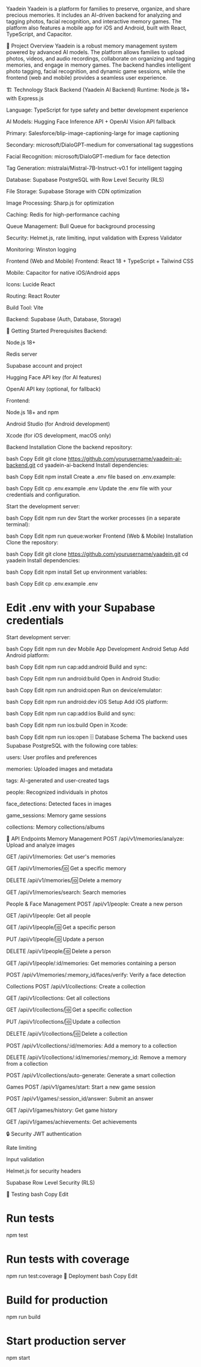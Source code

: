 Yaadein 
Yaadein is a platform for families to preserve, organize, and share precious memories. It includes an AI-driven backend for analyzing and tagging photos, facial recognition, and interactive memory games. The platform also features a mobile app for iOS and Android, built with React, TypeScript, and Capacitor.

🎯 Project Overview
Yaadein is a robust memory management system powered by advanced AI models. The platform allows families to upload photos, videos, and audio recordings, collaborate on organizing and tagging memories, and engage in memory games. The backend handles intelligent photo tagging, facial recognition, and dynamic game sessions, while the frontend (web and mobile) provides a seamless user experience.

🏗️ Technology Stack
Backend (Yaadein AI Backend)
Runtime: Node.js 18+ with Express.js

Language: TypeScript for type safety and better development experience

AI Models: Hugging Face Inference API + OpenAI Vision API fallback

Primary: Salesforce/blip-image-captioning-large for image captioning

Secondary: microsoft/DialoGPT-medium for conversational tag suggestions

Facial Recognition: microsoft/DialoGPT-medium for face detection

Tag Generation: mistralai/Mistral-7B-Instruct-v0.1 for intelligent tagging

Database: Supabase PostgreSQL with Row Level Security (RLS)

File Storage: Supabase Storage with CDN optimization

Image Processing: Sharp.js for optimization

Caching: Redis for high-performance caching

Queue Management: Bull Queue for background processing

Security: Helmet.js, rate limiting, input validation with Express Validator

Monitoring: Winston logging

Frontend (Web and Mobile)
Frontend: React 18 + TypeScript + Tailwind CSS

Mobile: Capacitor for native iOS/Android apps

Icons: Lucide React

Routing: React Router

Build Tool: Vite

Backend: Supabase (Auth, Database, Storage)

🚀 Getting Started
Prerequisites
Backend:

Node.js 18+

Redis server

Supabase account and project

Hugging Face API key (for AI features)

OpenAI API key (optional, for fallback)

Frontend:

Node.js 18+ and npm

Android Studio (for Android development)

Xcode (for iOS development, macOS only)

Backend Installation
Clone the backend repository:

bash
Copy
Edit
git clone https://github.com/yourusername/yaadein-ai-backend.git
cd yaadein-ai-backend
Install dependencies:

bash
Copy
Edit
npm install
Create a .env file based on .env.example:

bash
Copy
Edit
cp .env.example .env
Update the .env file with your credentials and configuration.

Start the development server:

bash
Copy
Edit
npm run dev
Start the worker processes (in a separate terminal):

bash
Copy
Edit
npm run queue:worker
Frontend (Web & Mobile) Installation
Clone the repository:

bash
Copy
Edit
git clone https://github.com/yourusername/yaadein.git
cd yaadein
Install dependencies:

bash
Copy
Edit
npm install
Set up environment variables:

bash
Copy
Edit
cp .env.example .env
# Edit .env with your Supabase credentials
Start development server:

bash
Copy
Edit
npm run dev
Mobile App Development
Android Setup
Add Android platform:

bash
Copy
Edit
npm run cap:add:android
Build and sync:

bash
Copy
Edit
npm run android:build
Open in Android Studio:

bash
Copy
Edit
npm run android:open
Run on device/emulator:

bash
Copy
Edit
npm run android:dev
iOS Setup
Add iOS platform:

bash
Copy
Edit
npm run cap:add:ios
Build and sync:

bash
Copy
Edit
npm run ios:build
Open in Xcode:

bash
Copy
Edit
npm run ios:open
🗄️ Database Schema
The backend uses Supabase PostgreSQL with the following core tables:

users: User profiles and preferences

memories: Uploaded images and metadata

tags: AI-generated and user-created tags

people: Recognized individuals in photos

face_detections: Detected faces in images

game_sessions: Memory game sessions

collections: Memory collections/albums

🚀 API Endpoints
Memory Management
POST /api/v1/memories/analyze: Upload and analyze images

GET /api/v1/memories: Get user's memories

GET /api/v1/memories/:id: Get a specific memory

DELETE /api/v1/memories/:id: Delete a memory

GET /api/v1/memories/search: Search memories

People & Face Management
POST /api/v1/people: Create a new person

GET /api/v1/people: Get all people

GET /api/v1/people/:id: Get a specific person

PUT /api/v1/people/:id: Update a person

DELETE /api/v1/people/:id: Delete a person

GET /api/v1/people/:id/memories: Get memories containing a person

POST /api/v1/memories/:memory_id/faces/verify: Verify a face detection

Collections
POST /api/v1/collections: Create a collection

GET /api/v1/collections: Get all collections

GET /api/v1/collections/:id: Get a specific collection

PUT /api/v1/collections/:id: Update a collection

DELETE /api/v1/collections/:id: Delete a collection

POST /api/v1/collections/:id/memories: Add a memory to a collection

DELETE /api/v1/collections/:id/memories/:memory_id: Remove a memory from a collection

POST /api/v1/collections/auto-generate: Generate a smart collection

Games
POST /api/v1/games/start: Start a new game session

POST /api/v1/games/:session_id/answer: Submit an answer

GET /api/v1/games/history: Get game history

GET /api/v1/games/achievements: Get achievements

🔒 Security
JWT authentication

Rate limiting

Input validation

Helmet.js for security headers

Supabase Row Level Security (RLS)

🧪 Testing
bash
Copy
Edit
# Run tests
npm test

# Run tests with coverage
npm run test:coverage
🚀 Deployment
bash
Copy
Edit
# Build for production
npm run build

# Start production server
npm start
